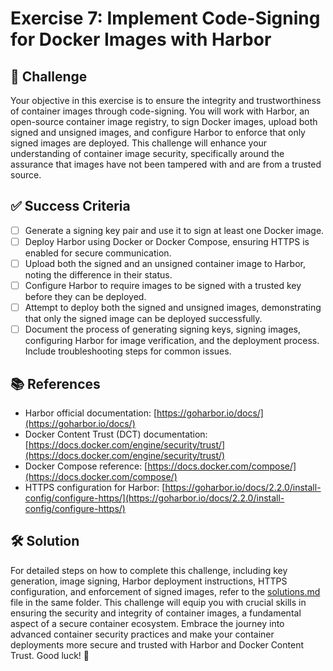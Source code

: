# Exercise 7: Implement Code-Signing for Docker Images with Harbor

## 🎯 Challenge

Your objective in this exercise is to ensure the integrity and trustworthiness of container images through code-signing. You will work with Harbor, an open-source container image registry, to sign Docker images, upload both signed and unsigned images, and configure Harbor to enforce that only signed images are deployed. This challenge will enhance your understanding of container image security, specifically around the assurance that images have not been tampered with and are from a trusted source.

## ✅ Success Criteria

- [ ] Generate a signing key pair and use it to sign at least one Docker image.
- [ ] Deploy Harbor using Docker or Docker Compose, ensuring HTTPS is enabled for secure communication.
- [ ] Upload both the signed and an unsigned container image to Harbor, noting the difference in their status.
- [ ] Configure Harbor to require images to be signed with a trusted key before they can be deployed.
- [ ] Attempt to deploy both the signed and unsigned images, demonstrating that only the signed image can be deployed successfully.
- [ ] Document the process of generating signing keys, signing images, configuring Harbor for image verification, and the deployment process. Include troubleshooting steps for common issues.

## 📚 References

- Harbor official documentation: [https://goharbor.io/docs/](https://goharbor.io/docs/)
- Docker Content Trust (DCT) documentation: [https://docs.docker.com/engine/security/trust/](https://docs.docker.com/engine/security/trust/)
- Docker Compose reference: [https://docs.docker.com/compose/](https://docs.docker.com/compose/)
- HTTPS configuration for Harbor: [https://goharbor.io/docs/2.2.0/install-config/configure-https/](https://goharbor.io/docs/2.2.0/install-config/configure-https/)

## 🛠 Solution

For detailed steps on how to complete this challenge, including key generation, image signing, Harbor deployment instructions, HTTPS configuration, and enforcement of signed images, refer to the [solutions.md](./solutions/README.md) file in the same folder. This challenge will equip you with crucial skills in ensuring the security and integrity of container images, a fundamental aspect of a secure container ecosystem. Embrace the journey into advanced container security practices and make your container deployments more secure and trusted with Harbor and Docker Content Trust. Good luck! 🚀
